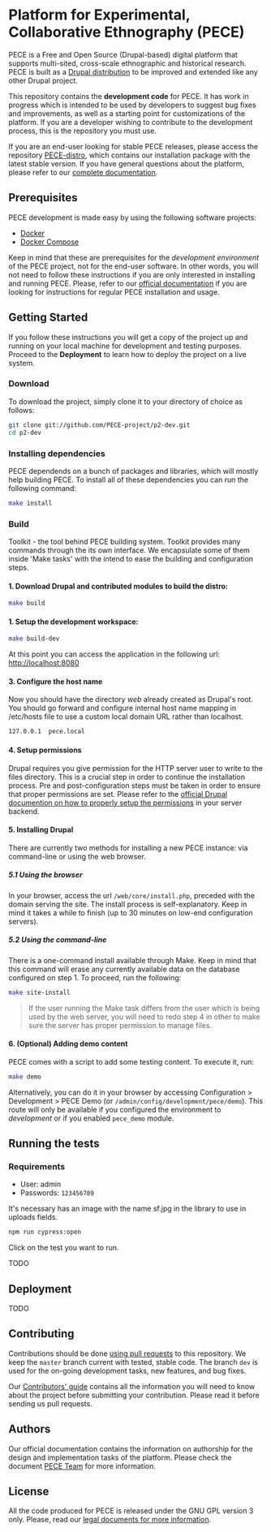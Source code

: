 # Platform for Experimental, Collaborative Ethnography (PECE)

PECE is a Free and Open Source (Drupal-based) digital platform that supports
multi-sited, cross-scale ethnographic and historical research. PECE is built
as a [Drupal distribution](https://www.drupal.org/documentation/build/distributions)
to be improved and extended like any other Drupal project.

This repository contains the **development code** for PECE. It has work in progress which
is intended to be used by developers to suggest bug fixes and improvements,
as well as a starting point for customizations of the platform. If you are a
developer wishing to contribute to the development process, this is the
repository you must use.

If you are an end-user looking for stable PECE releases, please access the repository
[PECE-distro](https://github.com/PECE-project/pece-distro), which contains our
installation package with the latest stable version. If you have general questions about
the platform, please refer to our [complete documentation](http://pece.readthedocs.io/en/latest/).

## Prerequisites

PECE development is made easy by using the following software projects:

  * [Docker](https://docs.docker.com/get-docker/)
  * [Docker Compose](https://docs.docker.com/compose/)

Keep in mind that these are prerequisites for the *development environment* of
the PECE project, not for the end-user software. In other words, you will
not need to follow these instructions if you are only interested in installing
and running PECE. Please, refer to our [official
documentation](http://pece.readthedocs.io/en/latest/installation.html) if you are
looking for instructions for regular PECE installation and usage.

## Getting Started

If you follow these instructions you will get a copy of the project up and running on your local machine for development and testing purposes. Proceed to the **Deployment** to learn how to deploy the project on a live system.

### Download

To download the project, simply clone it to your directory of choice as follows:

```sh
git clone git://github.com/PECE-project/p2-dev.git
cd p2-dev
```

### Installing dependencies

PECE dependends on a bunch of packages and libraries, which will mostly help building PECE. To install all of these dependencies you can run the following command:

```sh
make install
```

### Build

Toolkit - the tool behind PECE building system. Toolkit provides many commands through the its own interface. We encapsulate some of them inside 'Make tasks' with the intend to ease the building and configuration steps.

#### 1. Download Drupal and contributed modules to build the distro:

```sh
make build
```

#### 1. Setup the development workspace:

```sh
make build-dev
```

At this point you can access the application in the following url: [http://localhost:8080](http://localhost:8080)

#### 3. Configure the host name

Now you should have the directory *web* already created as Drupal's root. You should go forward and configure internal host name mapping in /etc/hosts file to use a custom local domain URL rather than localhost. 

```sh
127.0.0.1  pece.local
```

#### 4. Setup permissions

Drupal requires you give permission for the HTTP server user to write to the files directory. This is a crucial step in order to continue the installation process. Pre and post-configuration steps must be taken in order to ensure that proper permissions are set. Please refer to the [official Drupal documention on how to properly setup the permissions](https://www.drupal.org/documentation/install/settings-file) in your server backend. 

#### 5. Installing Drupal

There are currently two methods for installing a new PECE instance: via command-line or using the web browser.

##### 5.1 Using the browser

In your browser, access the url `/web/core/install.php`, preceded with the domain serving the site. The install process is self-explanatory. Keep in mind it takes a while to finish (up to 30 minutes on low-end configuration servers).

##### 5.2 Using the command-line

There is a one-command install available through Make. Keep in mind that this command will erase any currently available data on the database configured on step 1. To proceed, run the following:

```sh
make site-install
```

> If the user running the Make task differs from the user which is being used by the web server, you will need to redo step 4 in other to make sure the server has proper permission to manage files.


#### 6. (Optional) Adding demo content

PECE comes with a script to add some testing content. To execute it, run:

```sh
make demo
```

Alternatively, you can do it in your browser by accessing Configuration > Development > PECE Demo (or `/admin/config/development/pece/demo`). This route will only be available if you configured the environment to *development* or if you enabled `pece_demo` module.

## Running the tests

### Requirements
- User: admin
- Passwords: `123456789`

It's necessary has an image with the name sf.jpg in the library to use in uploads fields.

```sh 
npm run cypress:open
```
Click on the test you want to run.

TODO

## Deployment

TODO

## Contributing

Contributions should be done [using pull requests](https://help.github.com/articles/using-pull-requests) to this repository. We keep the `master` branch current with tested, stable code. The branch `dev` is used for the on-going development tasks, new features, and bug fixes.

Our [Contributors' guide](http://pece.readthedocs.io/en/latest/contributors.html) contains all the information you will need to know about the project before submitting your contribution. Please read it before sending us pull requests.

## Authors

Our official documentation contains the information on authorship for the design and implementation tasks of the platform. Please check the document [PECE Team](http://pece.readthedocs.io/en/latest/team.html) for more information.

## License

All the code produced for PECE is released under the GNU GPL version 3 only. Please, read our [legal documents for more information](http://pece-project.github.io/drupal-pece/legal/).